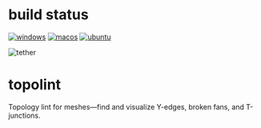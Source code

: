 # build status

[![windows](https://github.com/nnkgw/topolint/workflows/windows/badge.svg)](https://github.com/nnkgw/topolint/actions?query=workflow%3Awindows)
[![macos](https://github.com/nnkgw/topolint/workflows/macos/badge.svg)](https://github.com/nnkgw/topolint/actions?query=workflow%3Amacos)
[![ubuntu](https://github.com/nnkgw/topolint/workflows/ubuntu/badge.svg)](https://github.com/nnkgw/topolint/actions?query=workflow%3Aubuntu)

<img src="https://github.com/nnkgw/topolint/blob/main/images/tether.gif" title="tether"/>

# topolint
Topology lint for meshes—find and visualize Y-edges, broken fans, and T-junctions.

